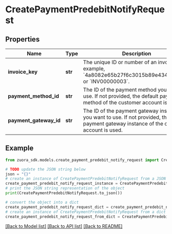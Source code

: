 # CreatePaymentPredebitNotifyRequest


## Properties

Name | Type | Description | Notes
------------ | ------------- | ------------- | -------------
**invoice_key** | **str** | The unique ID or number of an invoice. For example, &#x60;4a8082e65b27f6c3015b89e4344c16b1&#x60;, or &#x60;INV00000003&#x60;.  | 
**payment_method_id** | **str** | The ID of the payment method you want to use. If not provided, the default payment method of the customer account is used.  | [optional] 
**payment_gateway_id** | **str** | The ID of the payment gateway instance you want to use. If not provided, the default payment gateway instance of the customer account is used.  | [optional] 

## Example

```python
from zuora_sdk.models.create_payment_predebit_notify_request import CreatePaymentPredebitNotifyRequest

# TODO update the JSON string below
json = "{}"
# create an instance of CreatePaymentPredebitNotifyRequest from a JSON string
create_payment_predebit_notify_request_instance = CreatePaymentPredebitNotifyRequest.from_json(json)
# print the JSON string representation of the object
print(CreatePaymentPredebitNotifyRequest.to_json())

# convert the object into a dict
create_payment_predebit_notify_request_dict = create_payment_predebit_notify_request_instance.to_dict()
# create an instance of CreatePaymentPredebitNotifyRequest from a dict
create_payment_predebit_notify_request_from_dict = CreatePaymentPredebitNotifyRequest.from_dict(create_payment_predebit_notify_request_dict)
```
[[Back to Model list]](../README.md#documentation-for-models) [[Back to API list]](../README.md#documentation-for-api-endpoints) [[Back to README]](../README.md)


